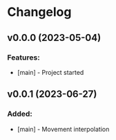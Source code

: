 # Changelog

## v0.0.0 (2023-05-04)

### Features:

* [main] - Project started

## v0.0.1 (2023-06-27)

### Added:

* [main] - Movement interpolation